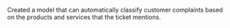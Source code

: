 Created a model that can automatically classify customer complaints based on the products and services that the ticket mentions.
